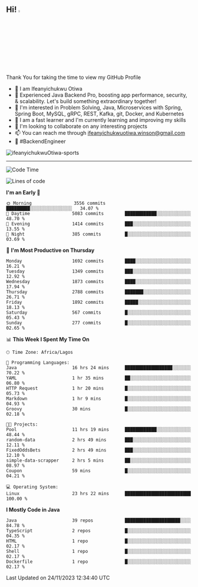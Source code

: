 <!-- BLOG-POST-LIST:START --><!-- BLOG-POST-LIST:END -->

## Hi! <img src="https://media.giphy.com/media/hvRJCLFzcasrR4ia7z/giphy.gif" width="4%"> 

Thank You for taking the time to view my GitHub Profile

- 👋 I am Ifeanyichukwu Otiwa
- 🚀 Experienced Java Backend Pro, boosting app performance, security, & scalability. Let's build something extraordinary together!
- 👀 I'm interested in Problem Solving, Java, Microservices with Spring, Spring Boot, MySQL, gRPC, REST, Kafka, git, Docker, and Kubernetes
- 🌱 I am a fast learner and I'm currently learning and improving my skills
- 💞️ I'm looking to collaborate on any interesting projects
- 📫 You can reach me through ifeanyichukwuotiwa.winson@gmail.com
- 🚀 #BackendEngineer

<p align="left" marginTop="10px"> <img src="https://komarev.com/ghpvc/?username=ifeanyichukwuOtiwa-sports&label=Profile%20views&color=0e75b6&style=for-the-badge" alt="ifeanyichukwuOtiwa-sports" /> </p>

***

<!--START_SECTION:waka-->
![Code Time](http://img.shields.io/badge/Code%20Time-1%2C963%20hrs%209%20mins-blue)

![Lines of code](https://img.shields.io/badge/From%20Hello%20World%20I%27ve%20Written-4.0%20million%20lines%20of%20code-blue)

**I'm an Early 🐤** 

```text
🌞 Morning                3556 commits        █████████░░░░░░░░░░░░░░░░   34.07 % 
🌆 Daytime                5083 commits        ████████████░░░░░░░░░░░░░   48.70 % 
🌃 Evening                1414 commits        ███░░░░░░░░░░░░░░░░░░░░░░   13.55 % 
🌙 Night                  385 commits         █░░░░░░░░░░░░░░░░░░░░░░░░   03.69 % 
```
📅 **I'm Most Productive on Thursday** 

```text
Monday                   1692 commits        ████░░░░░░░░░░░░░░░░░░░░░   16.21 % 
Tuesday                  1349 commits        ███░░░░░░░░░░░░░░░░░░░░░░   12.92 % 
Wednesday                1873 commits        ████░░░░░░░░░░░░░░░░░░░░░   17.94 % 
Thursday                 2788 commits        ███████░░░░░░░░░░░░░░░░░░   26.71 % 
Friday                   1892 commits        █████░░░░░░░░░░░░░░░░░░░░   18.13 % 
Saturday                 567 commits         █░░░░░░░░░░░░░░░░░░░░░░░░   05.43 % 
Sunday                   277 commits         █░░░░░░░░░░░░░░░░░░░░░░░░   02.65 % 
```


📊 **This Week I Spent My Time On** 

```text
🕑︎ Time Zone: Africa/Lagos

💬 Programming Languages: 
Java                     16 hrs 24 mins      ██████████████████░░░░░░░   70.22 % 
YAML                     1 hr 35 mins        ██░░░░░░░░░░░░░░░░░░░░░░░   06.80 % 
HTTP Request             1 hr 20 mins        █░░░░░░░░░░░░░░░░░░░░░░░░   05.73 % 
Markdown                 1 hr 9 mins         █░░░░░░░░░░░░░░░░░░░░░░░░   04.93 % 
Groovy                   30 mins             █░░░░░░░░░░░░░░░░░░░░░░░░   02.18 % 

🐱‍💻 Projects: 
Pool                     11 hrs 19 mins      ████████████░░░░░░░░░░░░░   48.44 % 
random-data              2 hrs 49 mins       ███░░░░░░░░░░░░░░░░░░░░░░   12.11 % 
FixedOddsBets            2 hrs 49 mins       ███░░░░░░░░░░░░░░░░░░░░░░   12.10 % 
simple-data-scrapper     2 hrs 5 mins        ██░░░░░░░░░░░░░░░░░░░░░░░   08.97 % 
Coupon                   59 mins             █░░░░░░░░░░░░░░░░░░░░░░░░   04.21 % 

💻 Operating System: 
Linux                    23 hrs 22 mins      █████████████████████████   100.00 % 
```

**I Mostly Code in Java** 

```text
Java                     39 repos            █████████████████████░░░░   84.78 % 
TypeScript               2 repos             █░░░░░░░░░░░░░░░░░░░░░░░░   04.35 % 
HTML                     1 repo              █░░░░░░░░░░░░░░░░░░░░░░░░   02.17 % 
Shell                    1 repo              █░░░░░░░░░░░░░░░░░░░░░░░░   02.17 % 
Dockerfile               1 repo              █░░░░░░░░░░░░░░░░░░░░░░░░   02.17 % 
```




 Last Updated on 24/11/2023 12:34:40 UTC
<!--END_SECTION:waka-->

<!--
<p align="center">
![trophy](https://github-profile-trophy.vercel.app/?username=ifeanyichukwuOtiwa-sports&theme=onedark) (https://github.com/ryo-ma/github-profile-trophy)
</p>
-->

<!---
ifeanyi-otiwa/ifeanyi-otiwa is a ✨ special ✨ repository because its `README.md` (this file) appears on your GitHub profile.
You can click the Preview link to take a look at your changes.
--->
